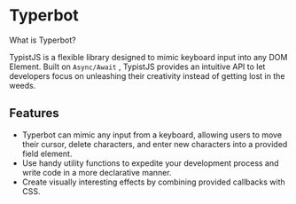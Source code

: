 # Typerbot

What is Typerbot?

TypistJS is a flexible library designed to mimic keyboard input into any DOM Element. Built on `Async/Await` , TypistJS provides an intuitive  API to let developers focus on unleashing their creativity instead of getting lost in the weeds. 

## Features

 - Typerbot can mimic any input from a keyboard, allowing users to move
   their cursor, delete characters, and enter new characters into a
   provided field element.
 - Use handy utility functions to expedite your development process and write code in a more declarative manner.
 - Create visually interesting effects by combining provided callbacks with CSS.
